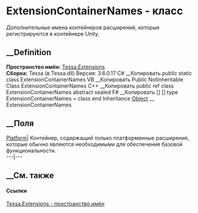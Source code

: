 # ExtensionContainerNames - класс
Дополнительные имена контейнеров расширений, которые регистрируются в
контейнере Unity.
## __Definition
 **Пространство имён:** [Tessa.Extensions](N_Tessa_Extensions.htm)  
 **Сборка:** Tessa (в Tessa.dll) Версия: 3.6.0.17
C# __Копировать
     public static class ExtensionContainerNames
VB __Копировать
     Public NotInheritable Class ExtensionContainerNames
C++ __Копировать
     public ref class ExtensionContainerNames abstract sealed
F# __Копировать
     [<AbstractClassAttribute>]
    [<SealedAttribute>]
    type ExtensionContainerNames = class end
Inheritance
    [Object](https://learn.microsoft.com/dotnet/api/system.object) __ ExtensionContainerNames
##  __Поля
[Platform](F_Tessa_Extensions_ExtensionContainerNames_Platform.htm)|
Контейнер, содержащий только платформенные расширения, которые обычно являются
необходимыми для обеспечения базовой функциональности.  
---|---  
## __См. также
#### Ссылки
[Tessa.Extensions - пространство имён](N_Tessa_Extensions.htm)

